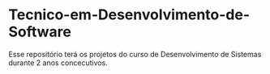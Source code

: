 # Tecnico-em-Desenvolvimento-de-Software
Esse repositório terá os projetos do curso de Desenvolvimento de Sistemas durante  2 anos concecutivos. 
